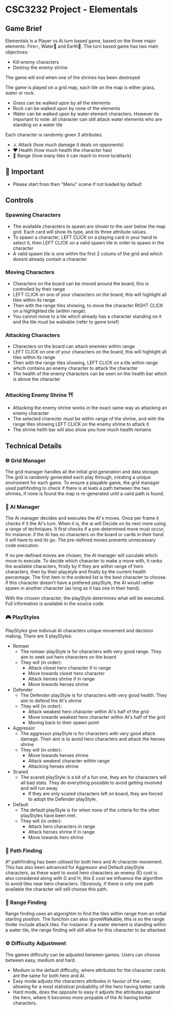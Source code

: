 # CSC3232 Project - Elementals

## Game Brief 
Elementals is a Player vs Ai turn based game, based on the three major elements: Fire🔥, Water🌊 and Earth🌿. The turn based game has two main objectives:

- Kill enemy characters
- Destroy the enemy shrine

The game will end when one of the shrines has been destroyed

The game is played on a grid map, each tile on the map is either grass, water or rock. 

- Grass can be walked upon by all the elements
- Rock can be walked upon by none of the elements
- Water can be walked upon by water element characters. However its important to note: all character can still attack water elements who are standing on a water tile 

Each character is randomly given 3 attributes.

- ⚔ Attack (how much damage it deals on opponents)
- ❤ Health (how much health the character has)
- 🎯 Range (how many tiles it can reach to move to/attack)

## 🚨 Important

- Please start from then "Menu" scene if not loaded by default

## Controls

### Spawning Characters
- The available characters to spawn are shown to the user below the map grid. Each card will show its type, and its three attribute values.
- To spawn a character, LEFT CLICK on a playing card in your hand to select it, then LEFT CLICK on a valid spawn tile in order to spawn in the character
- A valid spawn tile is one within the first 2 colums of the grid and which doesnt already contain a character

### Moving Characters
- Characters on the board can be moved around the board, this is controlled by their range
- LEFT CLICK on one of your characters on the board, this will highlight all tiles within its range
- Then with the range tiles showing, to move the character RIGHT CLICK on a highlighted tile (within range).
- You cannot move to a tile which already has a character standing on it and the tile must be walkable (refer to game brief)

### Attacking Characters 
- Characters on the board can attack enemies within range
- LEFT CLICK on one of your characters on the board, this will highlight all tiles within its range
- Then with the range tiles showing, LEFT CLICK on a tile within range which contains an enemy character to attack the character
- The health of the enemy characters can be seen on the health bar which is above the character

### Attacking Enemy Shrine ⛩
- Attacking the enemy shrine works in the exact same way as attacking an enemy character
- The selected character must be within range of the shrine, and with the range tiles showing LEFT CLICK on the enemy shrine to attack it
- The shrine helth bar will also show you how much health remains



## Technical Details

### 🌐 Grid Manager
The grid manager handles all the initial grid generation and data storage. The grid is randomly generated each play through, creating a unique enviroment for each game. To ensure a playable game, the grid manager used pathfinding to check if there is at leats a path between the two shrines, if none is found the map is re-generated until a valid path is found.

### 🤖 AI Manager
The Ai manager decides and executes the AI's moves. Once per frame it checks if it the AI's turn. When it is, the ai will Decide on its next more using a range of techniques. It first checks if a pre-determined move must occur, for instance: if the AI has no characters on the board or cards in their hand it will have to end its go. The pre-defined moves prevents unnecessary code execution. 

If no pre-defined moves are chosen, the AI manager will caculate which move to execute. To decide which character to make a move with, it ranks the available characters, firstly by if they are within range of hero characters, then by their playstyle and finally by the current health percentage. The first item in the ordered list is the best character to choose. if this character doesn't have a prefered playStyle, the AI would rather spawn in another character (as long as it has one in their hand).

With the chosen character, the playStyle determines what will be executed. Full information is available in the source code.

### 🎮 PlayStyles
PlayStyles give indiviual AI characters unique movement and decision making. There are 5 playStyles:

- Romaer
    - The romaer playStyle is for characters with very good range. They aim to seek out hero characters on the board 
    - They will (in order):
        - Attack cloest hero character if in range
        - Move towards cloest hero character
        - Attack heroes shrine if in range
        - Move towards heroes shrine
- Defender
    - The Defender playStyle is for characters with very good health. They aim to defend the AI's shrine 
    - They will (in order):
        - Attack weakest hero character within AI's half of the grid
        - Move towards weakest hero character within AI's half of the grid
        - Moving back to their spawn point
- Aggressor
    - The aggressor playStyle is for characters with very good attack damage. Their aim is to avoid hero characters and attack the heroes shrine
    - They will (in order):
        - Move towards heroes shrine
        - Attack weakest character within range
        - Attacking heroes shrine
- Scared
    - The scared playStyle is a bit of a fun one, they are for characters will all bad stats. They do everything possible to avoid getting involved and will run away
        - If they are only scared characters left on board, they are forced to adopt the Defender playStyle. 
- Default
    - The default playStyle is for when none of the criteria for the other playStyles have been met. 
    - They will (in order):
        - Attack hero characters in range
        - Attack heroes shrine if in range
        - Move towards hero shrine 

### 📍 Path Finding

A* pathfinding has been utilised for both hero and AI character movement. This has also been advanced for Aggressor and Default playStyle characters, as these want to avoid hero characters an enemy (E) cost is also considered along with G and H, this E cost we influence the algorithm to avoid tiles near hero characters. Obvsiouly, if there is only one path available the character will still choose this path. 

### 🎯 Range Finding

Range finding uses an algorightm to find the tiles within range from an initial starting position. The function can also ignoreWalkable, this is so the range finder include attack tiles. For instance: if a water element is standing within a water tile, the range finding will still allow for this character to be attacked. 

### ⚙ Difficulty Adjustment

The games difficulty can be adjusted between games. Users can choose between easy, medium and hard. 

- Medium is the default difficulty, where attributes for the character cards are the same for both hero and AI. 
- Easy mode adjusts the characters attributes in favour of the user, allowing for a most statistical probability of the hero having better cards
- Hard mode, does the opposite to easy it adjusts the attributes against the hero, where it becomes more propable of the AI having better characters.
